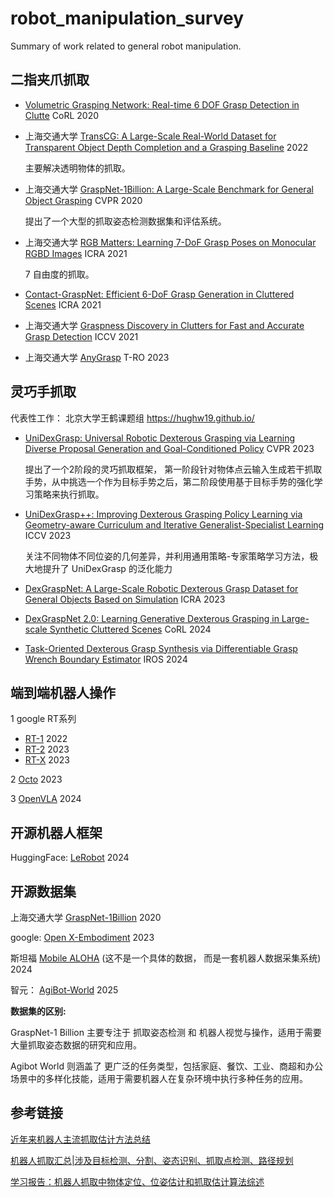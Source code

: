 # robot_manipulation_survey
Summary of work related to general robot manipulation.





## 二指夹爪抓取
- [Volumetric Grasping Network: Real-time 6 DOF Grasp Detection in Clutte](https://arxiv.org/abs/2101.01132) CoRL  2020


- 上海交通大学 [TransCG: A Large-Scale Real-World Dataset for Transparent Object Depth Completion and a Grasping Baseline](https://arxiv.org/abs/2202.08471) 2022

    主要解决透明物体的抓取。 


- 上海交通大学 [GraspNet-1Billion: A Large-Scale Benchmark for General Object Grasping](https://openaccess.thecvf.com/content_CVPR_2020/papers/Fang_GraspNet-1Billion_A_Large-Scale_Benchmark_for_General_Object_Grasping_CVPR_2020_paper.pdf)  CVPR 2020

  提出了一个大型的抓取姿态检测数据集和评估系统。



- 上海交通大学 [RGB Matters: Learning 7-DoF Grasp Poses on Monocular RGBD Images](https://arxiv.org/abs/2103.02184)  ICRA 2021
  
  7 自由度的抓取。 


- [Contact-GraspNet: Efficient 6-DoF Grasp Generation in Cluttered Scenes](https://arxiv.org/abs/2103.14127)  ICRA 2021


- 上海交通大学 [Graspness Discovery in Clutters for Fast and Accurate Grasp Detection](https://arxiv.org/abs/2406.11142)  ICCV 2021

 
- 上海交通大学 [AnyGrasp](https://graspnet.net/anygrasp)   T-RO 2023


## 灵巧手抓取

代表性工作：
北京大学王鹤课题组    https://hughw19.github.io/

- [UniDexGrasp: Universal Robotic Dexterous Grasping via Learning Diverse Proposal Generation and Goal-Conditioned Policy](https://arxiv.org/abs/2303.00938)  CVPR 2023

   提出了一个2阶段的灵巧抓取框架， 第一阶段针对物体点云输入生成若干抓取手势，从中挑选一个作为目标手势之后，第二阶段使用基于目标手势的强化学习策略来执行抓取。



- [UniDexGrasp++: Improving Dexterous Grasping Policy Learning via Geometry-aware Curriculum and Iterative Generalist-Specialist Learning](https://arxiv.org/abs/2304.00464)    ICCV 2023 

    关注不同物体不同位姿的几何差异，并利用通用策略-专家策略学习方法，极大地提升了 UniDexGrasp 的泛化能力


- [DexGraspNet: A Large-Scale Robotic Dexterous Grasp Dataset for General Objects Based on Simulation](https://arxiv.org/abs/2210.02697) ICRA 2023


- [DexGraspNet 2.0: Learning Generative Dexterous Grasping in Large-scale Synthetic Cluttered Scenes](https://arxiv.org/abs/2410.23004)  CoRL 2024


- [Task-Oriented Dexterous Grasp Synthesis via Differentiable Grasp Wrench Boundary Estimator](https://arxiv.org/abs/2309.13586) IROS 2024







## 端到端机器人操作




1 google RT系列

- [RT-1](https://robotics-transformer1.github.io/)   2022
- [RT-2](https://robotics-transformer2.github.io/)   2023
- [RT-X](https://robotics-transformer-x.github.io/)   2023



2 [Octo](https://octo-models.github.io/)    2023






3 [OpenVLA](https://openvla.github.io/)    2024



## 开源机器人框架


HuggingFace: [LeRobot](https://github.com/huggingface/lerobot)  2024


## 开源数据集


上海交通大学 [GraspNet-1Billion](https://graspnet.net/) 2020

google: [Open X-Embodiment](https://robotics-transformer-x.github.io/)   2023


斯坦福 [Mobile ALOHA](https://mobile-aloha.github.io/)   (这不是一个具体的数据， 而是一套机器人数据采集系统)     2024


智元： [AgiBot-World](https://agibot-world.com/)   2025




**数据集的区别:**

GraspNet-1 Billion 主要专注于 抓取姿态检测 和 机器人视觉与操作，适用于需要大量抓取姿态数据的研究和应用。

Agibot World 则涵盖了 更广泛的任务类型，包括家庭、餐饮、工业、商超和办公场景中的多样化技能，适用于需要机器人在复杂环境中执行多种任务的应用。



## 参考链接
[近年来机器人主流抓取估计方法总结](https://blog.51cto.com/u_14411234/3094747)

[机器人抓取汇总|涉及目标检测、分割、姿态识别、抓取点检测、路径规划](https://cloud.tencent.com/developer/inventory/1112/article/1587723)

[学习报告：机器人抓取中物体定位、位姿估计和抓取估计算法综述](https://www.scholat.com/teamwork/showPostMessage.html?id=10653)